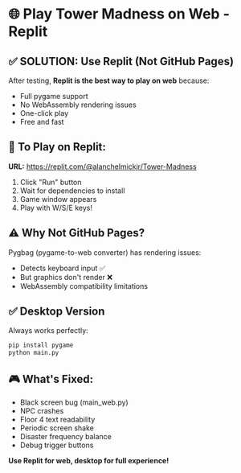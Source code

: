 # 🌐 Play Tower Madness on Web - Replit

## ✅ SOLUTION: Use Replit (Not GitHub Pages)

After testing, **Replit is the best way to play on web** because:
- Full pygame support
- No WebAssembly rendering issues  
- One-click play
- Free and fast

## 🚀 To Play on Replit:

**URL:** https://replit.com/@alanchelmickjr/Tower-Madness

1. Click "Run" button
2. Wait for dependencies to install
3. Game window appears
4. Play with W/S/E keys!

## ⚠️ Why Not GitHub Pages?

Pygbag (pygame-to-web converter) has rendering issues:
- Detects keyboard input ✅
- But graphics don't render ❌
- WebAssembly compatibility limitations

## ✅ Desktop Version

Always works perfectly:
```bash
pip install pygame
python main.py
```

## 🎮 What's Fixed:

- Black screen bug (main_web.py)
- NPC crashes
- Floor 4 text readability
- Periodic screen shake
- Disaster frequency balance
- Debug trigger buttons

**Use Replit for web, desktop for full experience!**